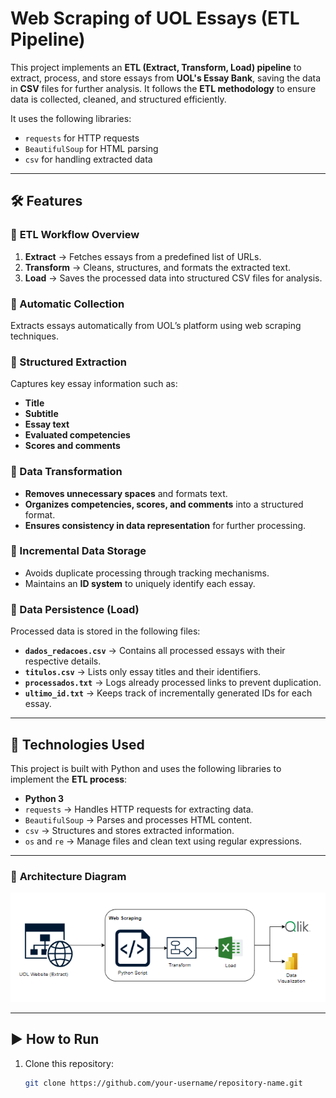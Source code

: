 # Web Scraping of UOL Essays (ETL Pipeline)

This project implements an **ETL (Extract, Transform, Load) pipeline** to extract, process, and store essays from **UOL's Essay Bank**, saving the data in **CSV** files for further analysis. It follows the **ETL methodology** to ensure data is collected, cleaned, and structured efficiently.

It uses the following libraries:

- `requests` for HTTP requests  
- `BeautifulSoup` for HTML parsing  
- `csv` for handling extracted data  

---

## 🛠 Features  

### 🔹 **ETL Workflow Overview**  

1. **Extract** → Fetches essays from a predefined list of URLs.  
2. **Transform** → Cleans, structures, and formats the extracted text.  
3. **Load** → Saves the processed data into structured CSV files for analysis.  

### 🔹 Automatic Collection  
Extracts essays automatically from UOL’s platform using web scraping techniques.  

### 🔹 Structured Extraction  
Captures key essay information such as:  
- **Title**  
- **Subtitle**  
- **Essay text**  
- **Evaluated competencies**  
- **Scores and comments**  

### 🔹 Data Transformation  
- **Removes unnecessary spaces** and formats text.  
- **Organizes competencies, scores, and comments** into a structured format.  
- **Ensures consistency in data representation** for further processing.  

### 🔹 Incremental Data Storage  
- Avoids duplicate processing through tracking mechanisms.  
- Maintains an **ID system** to uniquely identify each essay.  

### 🔹 Data Persistence (Load)  
Processed data is stored in the following files:  

- **`dados_redacoes.csv`** → Contains all processed essays with their respective details.  
- **`titulos.csv`** → Lists only essay titles and their identifiers.  
- **`processados.txt`** → Logs already processed links to prevent duplication.  
- **`ultimo_id.txt`** → Keeps track of incrementally generated IDs for each essay.  

---

## 🚀 Technologies Used  

This project is built with Python and uses the following libraries to implement the **ETL process**:

- **Python 3**  
- `requests` → Handles HTTP requests for extracting data.  
- `BeautifulSoup` → Parses and processes HTML content.  
- `csv` → Structures and stores extracted information.  
- `os` and `re` → Manage files and clean text using regular expressions.  

---

### 📌 **Architecture Diagram**  

![ETL Pipeline Architecture](./images/architecture.png)  

---

## ▶️ How to Run  

1. Clone this repository:  

   ```sh
   git clone https://github.com/your-username/repository-name.git
